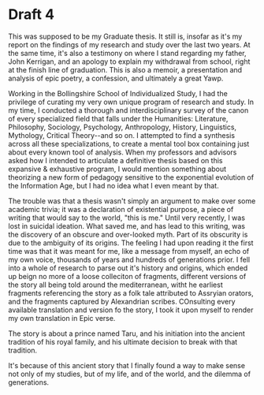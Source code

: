 # Draft 4

This was supposed to be my Graduate thesis. It still is, insofar as it's my report on the findings of my research and study over the last two years. At the same time, it's also a testimony on where I stand regarding my father, John Kerrigan, and an apology to explain my withdrawal from school, right at the finish line of graduation. This is also a memoir, a presentation and analysis of epic poetry, a confession, and ultimately a great Yawp. 

Working in the Bollingshire School of Individualized Study, I had the privilege of curating my very own unique program of research and study. In my time, I conducted a thorough and interdisciplinary survey of the canon of every specialized field that falls under the Humanities: Literature, Philosophy, Sociology, Psychology, Anthropology, History, Linguistics, Mythology, Critical Theory--and so on. I attempted to find a synthesis across all these specializations, to create a mental tool box containing just about every known tool of analysis. When my professors and advisors asked how I intended to articulate a definitive thesis based on this expansive & exhaustive program, I would mention something about theorizing a new form of pedagogy sensitive to the exponential evolution of the Information Age, but I had no idea what I even meant by that.

The trouble was that a thesis wasn't simply an argument to make over some academic trivia; it was a declaration of existential purpose, a piece of writing that would say to the world, "this is me."  Until very recently, I was lost in suicidal ideation. What saved me, and has lead to this writing, was the discovery of an obscure and over-looked myth. Part of its obscurity is due to the ambiguity of its origins. The feeling I had upon reading it the first time was that it was meant for me, like a message from myself, an echo of my own voice, thousands of years and hundreds of generations prior. I fell into a whole of research to parse out it's history and origins, which ended up beign no more of a loose colleciton of fragments, different versions of the story all being told around the mediterranean, witht he earliest fragments referencing the story as a folk tale attributed to Assryian orators, and the fragments captured by Alexandrian scribes. COnsulting every available translation and version fo the story, I took it upon myself to render my own translation in Epic verse. 

The story is about a prince named Taru, and his initiation into the ancient tradition of his royal family, and his ultimate decision to break with that tradition. 

It's because of this ancient story that I finally found a way to make sense not only of my studies, but of my life, and of the world, and the dilemma of generations. 






